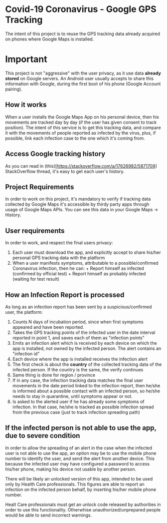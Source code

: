 # Covid-19 Coronavirus - Google GPS Tracking
The intent of this project is to reuse the GPS tracking data already acquired on phones where Google Maps is installed.

# Important
This project is not "aggressive" with the user privacy, as it use data **already stored** on Google servers. An Android user usually accepts to share this information with Google, during the first boot of his phone (Google Account pairing).

## How it works
When a user installs the Google Maps App on his personal device, then his movements are tracked day by day (if the user has given consent to track position).
The intent of this service is to get this tracking data, and compare it with the movements of people reported as infected by the virus, plus, if possible, link each infection case to the one which it's coming from. 

## Access Google tracking history
As you can read in (this)[https://stackoverflow.com/a/17626982/5871709] StackOverflow thread, it's easy to get each user's history. 

## Project Requirements
In order to work on this project, it's mandatory to verify if tracking data collected by Google Maps it's accessible by thirdy party apps through usage of Google Maps APIs. You can see this data in your Google Maps -> History.

## User requirements 
In order to work, and respect the final users privacy:
  1) Each user must download the app, and explicitly accept to share his/her personal GPS tracking data with the platform
  2) When a user manifests symptoms, attributable to a possible/confirmed Coronavirus infection, then he can: 
    + Report himself as infected (confirmed by official test)
    + Report himself as probably infected (waiting for test result) 
    
## How an Infection Report is processed
As long as an infection report has been sent by a suspicious/confirmed user, the platform:
  1) Counts N days of incubation period, since when first symptoms appeared and have been reported.
  2) Takes the GPS tracking points of the infected user in the date interval reported in point 1, and saves each of them as "infection points"
  3) Emits an infection alert which is received by each device on which the app is installed, not owned by the infected person. The alert contains an "infection id"
  4) Each device where the app is installed receives the infection alert
  5) The first check is about the **country** of the collected tracking data of the infected person. If the country is the same, the verify continues
  6) Same thing is done for region / province 
  7) If in any case, the infection tracking data matches the final user movements in the date period linked to the infection report, then he/she is informed about a possible contact with an infected person, so he/she needs to stay in quarantine, until symptoms appear or not. 
  8) Is asked to the alerted user if he has already some symptoms of infection. In that case, he/she is tracked as possible infection spread from the previous case (just to track infection spreading path)
  
## If the infected person is not able to use the app, due to severe condition
In order to allow the spreading of an alert in the case when the infected user is not able to use the app, an option may be to use the mobile phone number to identify the user, and send the alert from another device.
This because the infected user may have configured a password to access his/her phone, making his device not usable by another person. 

There will be likely an unlocked version of this app, intended to be used only by Health Care professionals. This figures are able to report an infection on the infected person behalf, by inserting his/her mobile phone number.

Healt Care professionals must get an unlock code released by authorities in order to use this functionality. Otherwhise unauthorized/unprepared people would be able to send incorrect warnings.
